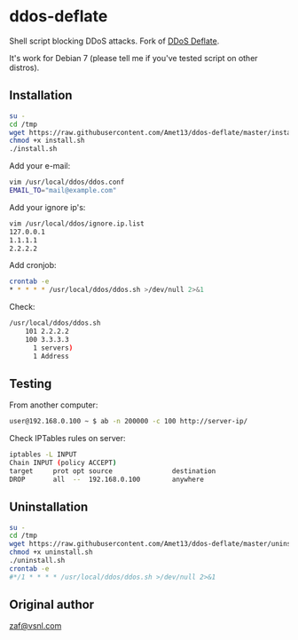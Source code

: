ddos-deflate
============
Shell script blocking DDoS attacks. Fork of [DDoS Deflate](http://deflate.medialayer.com/).

It's work for Debian 7 (please tell me if you've tested script on other distros).

Installation
------------
```bash
su -
cd /tmp
wget https://raw.githubusercontent.com/Amet13/ddos-deflate/master/install.sh
chmod +x install.sh
./install.sh
```
Add your e-mail:
```bash
vim /usr/local/ddos/ddos.conf
EMAIL_TO="mail@example.com"
```
Add your ignore ip's:
```bash
vim /usr/local/ddos/ignore.ip.list
127.0.0.1
1.1.1.1
2.2.2.2
```
Add cronjob:
```bash
crontab -e
* * * * * /usr/local/ddos/ddos.sh >/dev/null 2>&1
```
Check:
```bash
/usr/local/ddos/ddos.sh
    101 2.2.2.2
    100 3.3.3.3
      1 servers)
      1 Address
```

Testing
-------
From another computer:
```bash
user@192.168.0.100 ~ $ ab -n 200000 -c 100 http://server-ip/
```
Check IPTables rules on server:
```bash
iptables -L INPUT
Chain INPUT (policy ACCEPT)
target     prot opt source               destination         
DROP       all  --  192.168.0.100        anywhere 
```

Uninstallation
-------------
```bash
su -
cd /tmp
wget https://raw.githubusercontent.com/Amet13/ddos-deflate/master/uninstall.sh
chmod +x uninstall.sh
./uninstall.sh
crontab -e
#*/1 * * * * /usr/local/ddos/ddos.sh >/dev/null 2>&1
```

Original author
---------------
[zaf@vsnl.com](mailto:zaf@vsnl.com)
